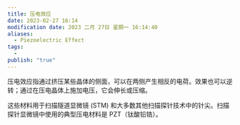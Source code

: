 ```yaml
---
title: 压电效应
date: 2023-02-27 16:14
modification date: 2023 二月 27日 星期一 16:14:40
aliases:
  - Piezoelectric Effect
tags:
  - 
publish: "true"
---
```


压电效应指通过挤压某些晶体的侧面，可以在两侧产生相反的电荷。效果也可以逆转；通过在压电晶体上施加电压，它会伸长或压缩。 

这些材料用于扫描隧道显微镜 (STM) 和大多数其他扫描探针技术中的针尖。扫描探针显微镜中使用的典型压电材料是 PZT（钛酸铅锆）。
